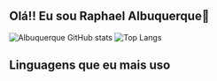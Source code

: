 ## Olá!! Eu sou Raphael Albuquerque👋
![Albuquerque GitHub stats](https://github-readme-stats.vercel.app/api?username=RaphaelAlbuquerque&show_icons=true&theme=prussian)
![Top Langs](https://github-readme-stats.vercel.app/api/top-langs/?username=RaphaelAlbuquerque&layout=compact&theme=prussian)

## Linguagens que eu mais uso



